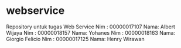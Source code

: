 # webservice
Repository untuk tugas Web Service
Nim : 00000017107
Nama: Albert Wijaya
Nim : 00000018157
Nama: Yohanes
Nim : 00000018163
Nama: Giorgio Felicio
Nim : 00000017125
Nama: Henry Wirawan